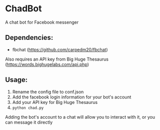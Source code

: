 # ChadBot
A chat bot for Facebook messenger

## Dependencies:

- fbchat (https://github.com/carpedm20/fbchat)

Also requires an API key from Big Huge Thesaurus (https://words.bighugelabs.com/api.php)

## Usage:

1. Rename the config file to conf.json
2. Add the facebook login information for your bot's account
3. Add your API key for Big Huge Thesaurus
4. `python chad.py`

Adding the bot's account to a chat will allow you to interact with it, or you can message it directly
